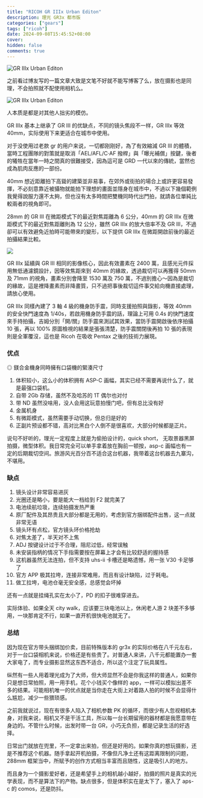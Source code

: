 ```yaml
---
title: "RICOH GR IIIx Urban Editon"
description: 理光 GR3x 都市版
categories: ["gears"]
tags: ["ricoh"]
date: 2024-09-08T15:45:52+08:00
cover:
hidden: false
comments: true
---
```


![GR IIIx Urban Editon](https://static.fatesinger.com/2024/09/md7xqs8v0dnmxgjc.jpg)

之前看过博友写的一篇文章大致是文笔不好就不能写博客了么，放在摄影也是同理，不会拍照就不配使用相机么。

![GR IIIx Urban Editon](https://static.fatesinger.com/2024/09/jyiir4td2n9p5kyg.jpg)

人本质是都是对其他人拙劣的模仿。

GR IIIx 基本上继承了 GR III 的优缺点，不同的镜头焦段不一样，GR IIIx 等效 40mm，实际使用下来更适合在城市中使用。

对于没使用过老款 gr 的用户来说，一切都刚刚好，為了有效縮減 GR III 的體積，當時工程團隊的對策就是取消「AEL/AFL/C‧AF 撥桿」與「曝光補償」按鍵，後者的犧牲在當年一時之間真的很難接受，因為這可是 GRD 一代以來的傳統，當然也成為肌肉反應的一部份。

40mm 想近距離拍下高聳的建築並非易事，在郊外或街拍的場合上或許更容易發揮，不必刻意靠近被攝物就能拍下理想的畫面並隱身在城市中，不過以下幾個範例我覺得說服力還不太夠，但也沒有太多時間把雙機同時代出門拍，就請各位單純比較兩者的視角即可。

28mm 的 GR III 在微距模式下的最近對焦距離為 6 公分，40mm 的 GR IIIx 在微距模式下的最近對焦距離則為 12 公分，雖然 GR IIIx 的放大倍率不及 GR III，不過卻可以有效避免近拍時可能帶來的變形，以下提供 GR IIIx 在微距開啟前後的最近拍攝結果比較。

![](//static.fatesinger.com/2024/09/1f24rxn8v1ofaded.jpg)

GR IIIx 延續與 GR III 相同的影像核心，因此有效畫素在 2400 萬，且感光元件採用無低通濾鏡設計，因等效焦距來到 40mm 的緣故，透過裁切可以再獲得 50mm 及 71mm 的視角，畫素分別會降至 1530 萬及 750 萬，不過別擔心～因為是裁切的緣故，這是裡降畫素而非降畫質，只不過把事後裁切這件事交給向機直接處理，請放心使用。

GR IIIx 同樣內建了 3 軸 4 級的機身防手震，同時支援拍照與錄影，等效 40mm 的安全快門速度為 1/40s，若啟用機身防手震的話，理論上可用 0.4s 的快門速度來手持拍攝，吉姆分別「開/關」防手震來測試其效果，當防手震開啟後依序拍攝 10 張，再以 100% 原圖檢視的結果是張張清楚，防手震關閉後再拍 10 張的表現則是全軍覆沒，這也是 Ricoh 在吸收 Pentax 之後的技術力展現。

### 优点

◎ 鎂合金機身同時擁有口袋機的緊湊尺寸

1. 体积较小，这么小的体积拥有 ASP-C 画幅，其实已经不需要再说什么了，就是最强口袋机。
2. 自带 2Gb 存储，虽然不及哈苏的 1T 偶尔也对付
3. 带 ND 虽然没啥用，没人会用这玩意拍慢门吧，但有总比没有好
4. 金属机身
5. 有微距模式，虽然需要手动切换，但总归是好的
6. 正副片预设都不错，高对比黑白个人倒不是很喜欢，大部分时候都是正片。

说句不好听的，理光一定程度上就是为偷拍设计的，quick short， 无取景器黑屏拍摄，微型体积。我日常完全可以单手拿着放在胸前一顿按，asp-c 画幅也有一定的后期裁切空间。旅游风光百分百不适合这台机器，我带着这台机器去九寨沟，不堪用。

### 缺点

1. 镜头设计非常容易进灰
2. 光圈还是略小，要是能大一档给到 F2 就完美了
3. 电池续航垃圾，连续拍摄发热严重
4. 原厂配件及其昂贵且大部分都是无用的，考虑到官方捆绑配件出售，这一点就非常无语
5. 镜头环有点松，官方镜头环价格抢劫
6. 对焦太差了，半天对不上焦
7. ADJ 按键设计过于不合理，阻尼过低，经常误触
8. 未安装指柄的情况下手指需要按在屏幕上才会有比较舒适的握持感
9. 这机器虽然无法连拍，但不支持 uhs-ii 卡槽还是略遗憾，用一张 V30 卡足够了
10. 官方 APP 极其拉垮，连接非常难用，而且有设计缺陷，过于耗电。
11. 做工拉垮，电池仓毫无安全感，总感觉会坏掉

还有一点就是挂绳孔实在太小了，PD 的扣子很难穿进去。

实际体验、如果全天 city walk，应该要三块电池以上，休闲老人游 2 块差不多够用，一块那肯定不行，如果一直开机很快电池就无了。

### 总结

因为现在官方带头捆绑加价卖，目前特殊版本的 gr3x 的实际价格在八千元左右，对于一台口袋相机来说，价格还是有些贵了。对普通人来讲，八千元都能置办一套大家电了，而专业摄影显然这东西不适合，所以这个注定了玩具属性。

纵然有一些人用着理光成为了大师，但大师显然不会是你我这样的普通人，如果你只是想日常拍照，用一用手机，花个小钱买个像样的 app，一样可以模拟出差不多的结果。可能相机唯一的优点就是当你走在大街上对着路人拍的时候不会显得什么尴尬，减少一些猥琐感。

之前我就说过，现在有很多人陷入了相机参数 PK 的循环，而很少有人忽视相机本身，对我来说，相机又不是干活工具，所以每一台长期留用的器材都是我愿意带在身边的。不管什么时候，出发时带一台 GR，小巧无负担，都是记录生活的好选择。

日常出门就放在兜里，不一定拿出来拍，但还是好用的。如果你真的想玩摄影，还是不推荐这个机器。随手拿起开机拍摄，不像但凡净土还有这距离限制的问题，288mm 框架当中，所赋予的创作方式相当丰富而且随性，这是吸引人的地方。

而且身为一个摄影爱好者，还是希望手上的相机越小越好，拍摄的照片是真实的光学表现，而不是算法下的产物。缺点很多，但是体积实在是太下了，塞入了 aps-c 的 comos，还是防抖。
